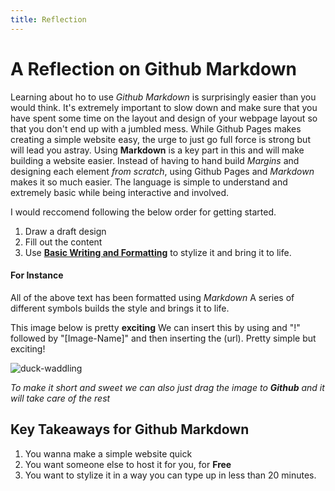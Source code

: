 ```yaml
---
title: Reflection
--- 
```



# A Reflection on Github Markdown

Learning about ho to use *Github Markdown* is surprisingly easier than you would think.
It's extremely important to slow down and make sure that you have spent some time on the layout and design of your webpage layout so that you don't end up with a jumbled mess.
While Github Pages makes creating a simple website easy, the urge to just go full force is strong but will lead you astray. Using **Markdown** is a key part in this and will make building a website easier. Instead of having to hand build *Margins* and designing each element *from scratch*, using Github Pages and *Markdown* makes it so much easier. The language is simple to understand and extremely basic while being interactive and involved.

I would reccomend following the below order for getting started.
1. Draw a draft design
2. Fill out the content
3. Use [**Basic Writing and Formatting**](https://docs.github.com/en/get-started/writing-on-github/getting-started-with-writing-and-formatting-on-github/basic-writing-and-formatting-syntax#styling-text) to stylize it and bring it to life. 


#### For Instance
All of the above text has been formatted using *Markdown*
A series of different symbols builds the style and brings it to life.


This image below is pretty **exciting** 
We can insert this by using and "!" followed by "[Image-Name]" and then inserting the (url).
Pretty simple but exciting!

![duck-waddling](https://user-images.githubusercontent.com/21025934/192434708-dd8e3c94-07cd-4a80-8a7c-830c3a5284e1.gif)

*To make it short and sweet we can also just drag the image to **Github** and it will take care of the rest*

## Key Takeaways for Github Markdown
1. You wanna make a simple website quick
2. You want someone else to host it for you, for **Free**
3. You want to stylize it in a way you can type up in less than 20 minutes.

